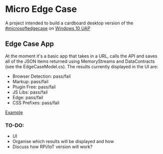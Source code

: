 # Micro Edge Case
A project intended to build a cardboard desktop version of the [#microsoftedgecase](https://twitter.com/hashtag/microsoftedgecase) on [Windows 10 UAP](http://ms-iot.github.io/content/en-US/win10/SetupRPI.htm)


## Edge Case App

At the moment it's a basic app that takes in a URL, calls the API and saves all of the JSON items returned using MemoryStreams and DataContracts (see the EdgeCaseModel.cs). The results currently displayed in the UI are:

- Browser Detection: pass/fail
- Markup: pass/fail
- Plugin Free: pass/fail
- JS Libs: pass/fail
- Edge: pass/fail
- CSS Prefixes: pass/fail

[Example](https://onedrive.live.com/redir?resid=8EC047B544BC4CE3!25681&authkey=!APb27vuv_0KKpKQ&v=3&ithint=photo%2cpng)

### TO-DO:

- UI
- Organise which results will be displayed and how
- Discuss how RPi/IoT version will work?
